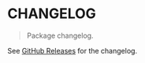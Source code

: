 # CHANGELOG

> Package changelog.

See [GitHub Releases](https://github.com/stdlib-js/math-iter-ops-divide/releases) for the changelog.